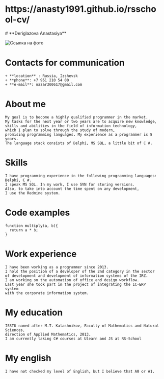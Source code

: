 <h1> https://anasty1991.github.io/rsschool-cv/</h1>
# **Deriglazova Anastasiya**

![Ссылка на фото](https://sun9-81.userapi.com/impg/VYqu-UQh2T-0EyIsdyJHsishCuMWaWNzPseFYQ/n8tN3aHu7a4.jpg?size=1613x2160&quality=96&sign=3d529662c4ba78437de45f358f9a518c&type=album "My photo")

# Contacts for communication  
    + **location** : Russia, Izshevsk
    + **phone**: +7 951 210 54 00
    + **e-mail**: nazar300617@gmail.com
# About me
    My goal is to become a highly qualified programmer in the market. 
    My tasks for the next year or two years are to acquire new knowledge, 
    skills and abilities in the field of information technology, 
    which I plan to solve through the study of modern, 
    promising programming languages. My experience as a programmer is 8 years. 
    The language stack consists of Delphi, MS SQL, a little bit of C #.

# Skills
    I have programming experience in the following programming languages: Delphi, C #. 
    I speak MS SQL. In my work, I use SVN for storing versions. 
    Also, to take into account the time spent on any development, 
    I use the Redmine system.
# Code examples

```
function multiply(a, b){
  return a * b;
}
```
# Work experience
    I have been working as a programmer since 2013. 
    I hold the position of a developer of the 2nd category in the sector 
    of development and development of information systems of the IRZ. 
    I am working on the automation of office and design workflow. 
    Last year she took part in the project of integrating the 1C-ERP system 
    with the corporate information system.

# My education
    ISSTU named after M.T. Kalashnikov, Faculty of Mathematics and Natural Sciences, 
    direction of Applied Mathematics, 2013.
    I am currently taking C# courses at Ulearn and JS at RS-School

# My english
    I have not checked my level of English, but I believe that A0 or A1.
